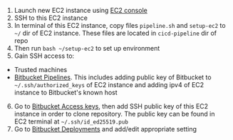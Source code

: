 1. Launch new EC2 instance using [EC2 console](https://ap-southeast-1.console.aws.amazon.com/ec2/v2/home?region=ap-southeast-1#Home:)
2. SSH to this EC2 instance
3. In terminal of this EC2 instance, copy files `pipeline.sh` and `setup-ec2` to `~/` dir of EC2 instance. These files are located in `cicd-pipeline` dir of repo
4. Then run `bash ~/setup-ec2` to set up environment
5. Gain SSH access to:
  - Trusted machines
  - [Bitbucket Pipelines](https://bitbucket.org/dapatvista/mypay-api-nodejs/admin/addon/admin/pipelines/ssh-keys). This includes adding public key of Bitbucket to `~/.ssh/authorized_keys` of EC2 instance and adding ipv4 of EC2 instance to Bitbucket's known host
6. Go to [Bitbucket Access keys](https://bitbucket.org/dapatvista/mypay-api-nodejs/admin/access-keys/), then add SSH public key of this EC2 instance in order to clone repository. The public key can be found in EC2 terminal at `~/.ssh/id_ed25519.pub`
7. Go to [Bitbucket Deployments](https://bitbucket.org/dapatvista/mypay-api-nodejs/admin/addon/admin/pipelines/deployment-settings) and add/edit appropriate setting